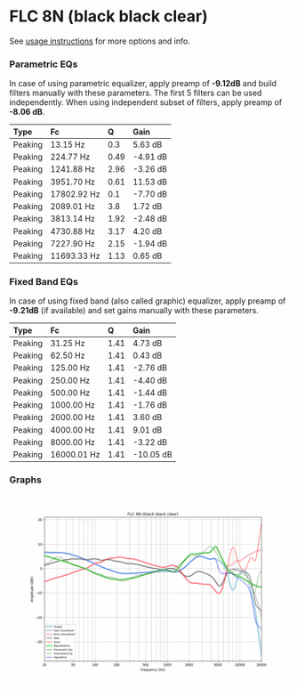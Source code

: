 # FLC 8N (black black clear)
See [usage instructions](https://github.com/jaakkopasanen/AutoEq#usage) for more options and info.

### Parametric EQs
In case of using parametric equalizer, apply preamp of **-9.12dB** and build filters manually
with these parameters. The first 5 filters can be used independently.
When using independent subset of filters, apply preamp of **-8.06 dB**.

| Type    | Fc          |    Q | Gain     |
|:--------|:------------|:-----|:---------|
| Peaking | 13.15 Hz    | 0.3  | 5.63 dB  |
| Peaking | 224.77 Hz   | 0.49 | -4.91 dB |
| Peaking | 1241.88 Hz  | 2.96 | -3.26 dB |
| Peaking | 3951.70 Hz  | 0.61 | 11.53 dB |
| Peaking | 17802.92 Hz | 0.1  | -7.70 dB |
| Peaking | 2089.01 Hz  | 3.8  | 1.72 dB  |
| Peaking | 3813.14 Hz  | 1.92 | -2.48 dB |
| Peaking | 4730.88 Hz  | 3.17 | 4.20 dB  |
| Peaking | 7227.90 Hz  | 2.15 | -1.94 dB |
| Peaking | 11693.33 Hz | 1.13 | 0.65 dB  |

### Fixed Band EQs
In case of using fixed band (also called graphic) equalizer, apply preamp of **-9.21dB**
(if available) and set gains manually with these parameters.

| Type    | Fc          |    Q | Gain      |
|:--------|:------------|:-----|:----------|
| Peaking | 31.25 Hz    | 1.41 | 4.73 dB   |
| Peaking | 62.50 Hz    | 1.41 | 0.43 dB   |
| Peaking | 125.00 Hz   | 1.41 | -2.76 dB  |
| Peaking | 250.00 Hz   | 1.41 | -4.40 dB  |
| Peaking | 500.00 Hz   | 1.41 | -1.44 dB  |
| Peaking | 1000.00 Hz  | 1.41 | -1.76 dB  |
| Peaking | 2000.00 Hz  | 1.41 | 3.60 dB   |
| Peaking | 4000.00 Hz  | 1.41 | 9.01 dB   |
| Peaking | 8000.00 Hz  | 1.41 | -3.22 dB  |
| Peaking | 16000.01 Hz | 1.41 | -10.05 dB |

### Graphs
![](./FLC%208N%20(black%20black%20clear).png)